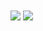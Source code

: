 <img align="center" src="https://github-readme-stats.vercel.app/api?username=andydptyo&show_icons=true&theme=merko" />

<img align="center" src="https://github-readme-stats.vercel.app/api/top-langs/?username=andydptyo&theme=merko" />


<!--
**andydptyo/andydptyo** is a ✨ _special_ ✨ repository because its `README.md` (this file) appears on your GitHub profile.

Here are some ideas to get you started:

- 🌱 I’m currently learning ...
- 👯 I’m looking to collaborate on ...
- 🤔 I’m looking for help with ...
- 💬 Ask me about ...
- 📫 How to reach me: ...
- 😄 Pronouns: ...
- ⚡ Fun fact: ...
-->
